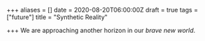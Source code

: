 +++
aliases = []
date = 2020-08-20T06:00:00Z
draft = true
tags = ["future"]
title = "Synthetic Reality"

+++
We are approaching another horizon in our _brave new world_.